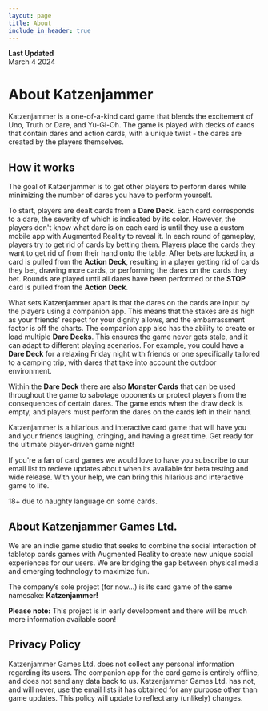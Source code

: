 ```yaml
---
layout: page
title: About
include_in_header: true
---
```


**Last Updated**  
March 4 2024

# About Katzenjammer

 Katzenjammer is a one-of-a-kind card game that blends the excitement of Uno, Truth or Dare, and Yu-Gi-Oh. The game is played with decks of cards that contain dares and action cards, with a unique twist - the dares are created by the players themselves.


## How it works

The goal of Katzenjammer is to get other players to perform dares while minimizing the number of dares you have to perform yourself.

To start, players are dealt cards from a **Dare Deck**. Each card corresponds to a dare, the severity of which is indicated by its color. However, the players don't know what dare is on each card is until they use a custom mobile app with Augmented Reality to reveal it. In each round of gameplay, players try to get rid of cards by betting them. Players place the cards they want to get rid of from their hand onto the table. After bets are locked in, a card is pulled from the **Action Deck**, resulting in a player getting rid of cards they bet, drawing more cards, or performing the dares on the cards they bet. Rounds are played until all dares have been performed or the **STOP** card is pulled from the **Action Deck**.

What sets Katzenjammer apart is that the dares on the cards are input by the players using a companion app. This means that the stakes are as high as your friends' respect for your dignity allows, and the embarrassment factor is off the charts. The companion app also has the ability to create or load multiple **Dare Decks**. This ensures the game never gets stale, and it can adapt to different playing scenarios. For example, you could have a **Dare Deck** for a relaxing Friday night with friends or one specifically tailored to a camping trip, with dares that take into account the outdoor environment.

Within the **Dare Deck** there are also **Monster Cards** that can be used throughout the game to sabotage opponents or protect players from the consequences of certain dares. The game ends when the draw deck is empty, and players must perform the dares on the cards left in their hand.

Katzenjammer is a hilarious and interactive card game that will have you and your friends laughing, cringing, and having a great time. Get ready for the ultimate player-driven game night!

If you're a fan of card games we would love to have you subscribe to our email list to recieve updates about when its available for beta testing and wide release. With your help, we can bring this hilarious and interactive game to life.

18+ due to naughty language on some cards.



## About Katzenjammer Games Ltd.
We are an indie game studio that seeks to combine the social interaction of tabletop cards games with Augmented Reality to create new unique social experiences for our users. We are bridging the gap between physical media and emerging technology to maximize fun.

The company’s sole project (for now…) is its card game of the same namesake: **Katzenjammer!**


**Please note:** This project is in early development and there will be much more information available soon!
<br>


## Privacy Policy
Katzenjammer Games Ltd. does not collect any personal information regarding its users.
The companion app for the card game is entirely offline, and does not send any data back to us.
Katzenjammer Games Ltd. has not, and will never, use the email lists it has obtained for any purpose other than game updates.
This policy will update to reflect any (unlikely) changes.